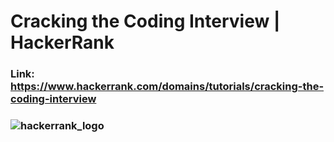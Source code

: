 # Cracking the Coding Interview | HackerRank
### Link: https://www.hackerrank.com/domains/tutorials/cracking-the-coding-interview
### ![hackerrank_logo](https://hrcdn.net/hackerrank/assets/brand/h_mark_sm-2b74ffcaf85d7091a6301c30d6c411c5.svg)
